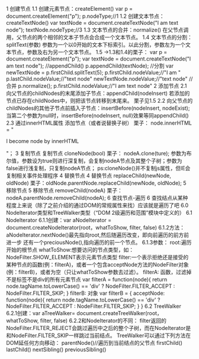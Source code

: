1 创建节点
  1.1 创建元素节点：createElement()
    var p = document.createElement("p");
    p.nodeType;//1
  1.2 创建文本节点： createTextNode()
        var textNode = document.createTextNode("I am text node");
        textNode.nodeType;//3
  1.3 文本节点的合并：normalize()
      在父节点调用，父节点的两个相邻的文本子节点会合成一个文本节点。
  1.4 文本节点的分割：splitText(参数)
      参数为一个以0开始的文本下标索引。以此分割，参数左为一个文本节点，参数及右为另一个文本节点。
  1.5 ->1.3和1.4的栗子：
    var p = document.createElement("p");
    var textNode = document.createTextNode("I am text node");
    //appendChild()
    p.appendChild(textNode);
    //分割
    var newTextNode = p.firstChild.splitText(5);
    p.firstChild.nodeValue;//"I am "
    p.lastChild.nodeValue;//"text node"
    newTextNode.nodeValue;//"text node"
  //合并
    p.normalize();
    p.firstChild.nodeValue;//"I am text node"
2 添加节点
  2.1 向父节点的childNodes的末尾添加子节点：appendChild(nodeInsert)
  若添加的节点已存在childNodes中，则把该节点转移到末尾来。
  栗子见1.5
  2.2 向父节点的childNodes的其他子节点前插入子节点：insertBefore(nodeInsert, nodeExist);
    当第二个参数为null时，insertBefore(nodeInsert, null)效果等同appendChild() 
  2.3 通过innerHTML属性 添加节点（或者说替换子树）
    栗子： node.innerHTML = "<p>I become node by innerHTML</p>"；
3 复制节点
  复制节点 cloneNode(bool)
  栗子： nodeA.clone(ture);
    参数为布尔值，参数设为true则进行深复制，会复制nodeA节点及其整个子树；参数为false进行浅复制，只复制nodeA节点；
    ps:cloneNode()并不复制js属性，但IE会复制相关事件处理程序
4 替换节点
  4 替换节点 replaceChild(newNode, oldNode)
    栗子：oldNode.parentNode.replaceChild(newNode, oldNode);
5 移除节点
  5 移除节点 removeChild(nodeA)
  栗子：nodeA.parentNode.removeChild(nodeA);
6 查找节点-遍历
  6 查找结点从某种程度上来说（除了之前介绍的通过DOM的常规属性来找）应该就是遍历了吧
  6.0 NodeIterator类型和TreeWalker类型（“DOM 2级遍历和范围”模块中定义的）
  6.1 NodeIterator
    6.1.1创建：var aNodeIterator = document.createNodeIterator(root，whatToShow, filter, false)
    6.1.2方法：aNodeIterator.nextNode()最先指向root,然后随遍历改变，即向前遍历的前方前进一步
              还有一个preciousNode(),指向遍历的前一个节点。
    6.1.3参数：
    root:遍历开始的根节点
    whatToShow:想要访问的节点类型，如： NodeFilter.SHOW_ELEMENT表示元素节点类型
    filter:一个表示拒绝还是接受的某种节点的函数(例：filterA)，或者一个包含acceptNode方法的NodeFilter对象(例：filterB)，或者为空（只让whatToShow参数去过滤）。
    filterA:  函数，过滤掉不是标签不是div的所有元素节点
      var filterA = function(node){
        return node.tagName.toLowerCase() == 'div' ? NodeFilter.FILTER_ACCEPT : NodeFilter.FILTER_SKIP;
      }
    filterB: 对象
      var filterB = {
        acceptNode: function(node){
          return node.tagName.toLowerCase() == 'div' ? NodeFilter.FILTER_ACCEPT : NodeFilter.FILTER_SKIP;
        }
      }
  6.2 TreeWalker
    6.2.1创建：var aTreeWalker= document.createTreeWalker(root，whatToShow, filter, false)
    6.2.2和NodeIterator的不同：
      filter返回的NodeFilter.FILTER_REJECT会跳过遍历中之后的整个子树，而在NodeIterator是和NodeFilter.FILTER_SKIP一样跳过当前结点。
      TreeWalker可以通过下列方法在DOM延任何方向移动：
        parentNode()//遍历到当前结点的父节点
        firstChild()
        lastChild()
        nextSibling()
        previousSibling()
